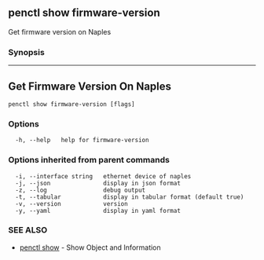 ## penctl show firmware-version

Get firmware version on Naples

### Synopsis



--------------------------------
 Get Firmware Version On Naples 
--------------------------------


```
penctl show firmware-version [flags]
```

### Options

```
  -h, --help   help for firmware-version
```

### Options inherited from parent commands

```
  -i, --interface string   ethernet device of naples
  -j, --json               display in json format
  -z, --log                debug output
  -t, --tabular            display in tabular format (default true)
  -v, --version            version
  -y, --yaml               display in yaml format
```

### SEE ALSO
* [penctl show](penctl_show.md)	 - Show Object and Information

